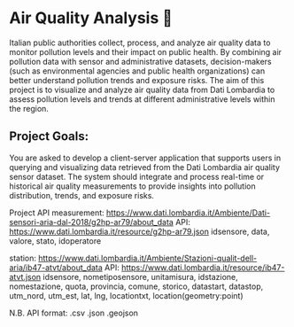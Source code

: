 # Air Quality Analysis 🍃

Italian public authorities collect, process, and analyze air quality data to monitor pollution levels and their impact on public health. By combining air pollution data with sensor and administrative datasets, decision-makers (such as environmental agencies and public health organizations) can better understand pollution trends and exposure risks. The aim of this project is to visualize and analyze air quality data from Dati Lombardia to assess pollution levels and trends at different administrative levels within the region.

## Project Goals:
You are asked to develop a client-server application that supports users in querying and visualizing data retrieved from the Dati Lombardia air quality sensor dataset. The system should integrate and process real-time or historical air quality measurements to provide insights into pollution distribution, trends, and exposure risks.








Project API
measurement: https://www.dati.lombardia.it/Ambiente/Dati-sensori-aria-dal-2018/g2hp-ar79/about_data
API:         https://www.dati.lombardia.it/resource/g2hp-ar79.json
    idsensore, data, valore, stato, idoperatore

station:     https://www.dati.lombardia.it/Ambiente/Stazioni-qualit-dell-aria/ib47-atvt/about_data
API:         https://www.dati.lombardia.it/resource/ib47-atvt.json
    idsensore, nometiposensore, unitamisura, idstazione, nomestazione,
    quota, provincia, comune, storico, datastart, datastop, utm_nord,
    utm_est, lat, lng, locationtxt, location(geometry:point)


N.B. API format: .csv .json .geojson 
